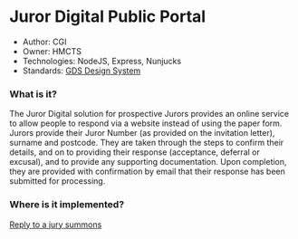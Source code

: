 Juror Digital Public Portal
===========================
- Author: CGI
- Owner: HMCTS
- Technologies: NodeJS, Express, Nunjucks
- Standards: [GDS Design System](https://design-system.service.gov.uk/)

### What is it?
The Juror Digital solution for prospective Jurors provides an online service to allow people to respond via a website instead of using the paper form. Jurors provide their Juror Number (as provided on the invitation letter), surname and postcode. They are taken through the steps to confirm their details, and on to providing their response (acceptance, deferral or excusal), and to provide any supporting documentation. Upon completion, they are provided with confirmation by email that their response has been submitted for processing.

### Where is it implemented? 
[Reply to a jury summons](https://www.gov.uk/reply-jury-summons)


